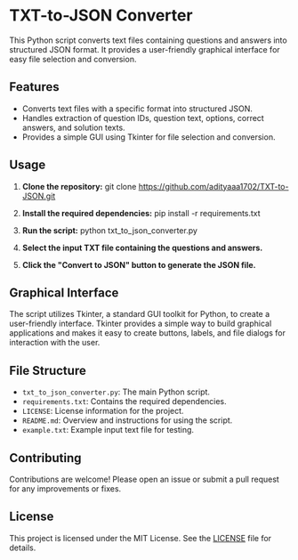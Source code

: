 # TXT-to-JSON Converter

This Python script converts text files containing questions and answers into structured JSON format. It provides a user-friendly graphical interface for easy file selection and conversion.

## Features

- Converts text files with a specific format into structured JSON.
- Handles extraction of question IDs, question text, options, correct answers, and solution texts.
- Provides a simple GUI using Tkinter for file selection and conversion.

## Usage

1. **Clone the repository:**
git clone https://github.com/adityaaa1702/TXT-to-JSON.git


2. **Install the required dependencies:**
pip install -r requirements.txt


3. **Run the script:**
python txt_to_json_converter.py

4. **Select the input TXT file containing the questions and answers.**
   
6. **Click the "Convert to JSON" button to generate the JSON file.**

## Graphical Interface

The script utilizes Tkinter, a standard GUI toolkit for Python, to create a user-friendly interface. Tkinter provides a simple way to build graphical applications and makes it easy to create buttons, labels, and file dialogs for interaction with the user.

## File Structure

- `txt_to_json_converter.py`: The main Python script.
- `requirements.txt`: Contains the required dependencies.
- `LICENSE`: License information for the project.
- `README.md`: Overview and instructions for using the script.
- `example.txt`: Example input text file for testing.

## Contributing

Contributions are welcome! Please open an issue or submit a pull request for any improvements or fixes.

## License

This project is licensed under the MIT License. See the [LICENSE](LICENSE) file for details.
